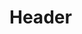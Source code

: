 <!-- TITLE: Inspired Learning -->
<!-- SUBTITLE: Inspires your party to learn at a greater rate, increasing their experience gain by 7 percent for kills and successful tradeskill combines. -->

# Header